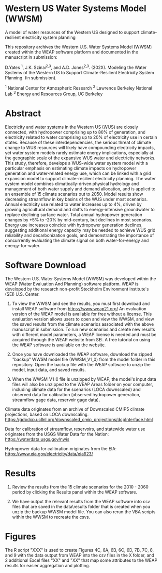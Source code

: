 # Western US Water Systems Model (WWSM)
A model of water resources of the Western US designed to support climate-resilient electricity system planning

This repository archives the Western U.S. Water Systems Model (WWSM) created within the WEAP software platform and documented in the manuscript in submission:

D.Yates <sup>1</sup>, J.K. Szinai<sup>2,3</sup>, and A.D. Jones<sup>2,3</sup>. (202X). Modeling the Water Systems of the Western US to Support Climate-Resilient Electricity System Planning. (In submission).

<sup>1</sup> National Center for Atmospheric Research
<sup>2</sup> Lawrence Berkeley National Lab
<sup>3</sup> Energy and Resources Group, UC Berkeley

# Abstract

Electricity and water systems in the Western US (WUS) are closely connected, with hydropower comprising up to 80% of generation, and electricity related to water comprising up to 20% of electricity use in certain states. Because of these interdependencies, the serious threat of climate change to WUS resources will likely have compounding electricity impacts, yet water system models rarely estimate energy implications, especially at the geographic scale of the expansive WUS water and electricity networks. This study, therefore, develops a WUS-wide water system model with a particular emphasis on estimating climate impacts on hydropower generation and water-related energy use, which can be linked with a grid expansion model to support climate-resilient electricity planning. The water system model combines climatically-driven physical hydrology and management of both water supply and demand allocation, and is applied to an ensemble of 15 climate scenarios out to 2050. Model results show decreasing streamflow in key basins of the WUS under most scenarios. Annual electricity use related to water increases up to 4%, driven by growing agricultural demand and shifts to energy-intensive groundwater to replace declining surface water. Total annual hydropower generation changes by +5% to -20% by mid-century, but declines in most scenarios. Energy use increases coincide with hydropower generation declines, suggesting additional energy capacity may be needed to achieve WUS grid reliability and decarbonization goals, and demonstrating the importance of concurrently evaluating the climate signal on both water-for-energy and energy-for-water.

# Software Download

The Western U.S. Water Systems Model (WWSM) was developed within the WEAP (Water Evaluation And Planning) software platform. WEAP is developed by the research non-profit Stockholm Environment Institute's (SEI) U.S. Center. 

1. To view the WWSM and see the results, you must first download and install WEAP software from https://www.weap21.org/
An evaluation version of the WEAP model is available for free without a license. This evaluation version allows users to open and view the WWSM, and view the saved results from the climate scenarios associated with the above manuscript in submission. To run new scenarios and create new results with different model parameters, a WEAP license is needed and must be acquired through the WEAP website from SEI. A free tutorial on using the WEAP software is available on the website. 

2. Once you have downloaded the WEAP software, download the zipped "backup" WWSM model file (WWSM_V1_0) from the model folder in this repository. Open the backup file with the WEAP software to unzip the model, input data, and saved results.

3. When the WWSM_V1_0 file is unzipped by WEAP, the model's input data files will also be unzipped to the WEAP Areas folder on your computer, including climate data for the scenarios (LOCA downscaled) and observed data for calibration (observed hydropower generation, streamflow gage data, reservoir gage data). 

Climate data originates from an archive of Downscaled CMIP5 climate projections, based on LOCA downscaling: https://gdodcp.ucllnl.org/downscaled_cmip_projections/dcpInterface.html

Data for calibration of streamflow, reservoirs, and statewide water use originates from the USGS Water Data for the Nation: https://waterdata.usgs.gov/nwis

Hydropower data for calibration originates from the EIA: https://www.eia.gov/electricity/data/eia923/

# Results
1. Review the results from the 15 climate scenarios for the 2010 - 2060 period by clicking the Results panel within the WEAP software. 

2. We have output the relevant results from the WEAP software into csv files that are saved in the data\results folder that is created when you unzip the backup WWSM model file. You can also rerun the VBA scripts within the WWSM to recreate the csvs.

# Figures

The R script "XXX" is used to create Figures 4C, 6A, 6B, 6C, 6D, 7B, 7C, 8, and 9 with the data output from WEAP into the csv files in the X folder, and 2 additional Excel files "XX" and "XX" that map some attributes to the WEAP results for easier aggregation and plotting.





